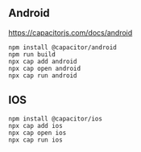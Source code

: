 ## Android

https://capacitorjs.com/docs/android

```
npm install @capacitor/android
npm run build
npx cap add android
npx cap open android
npx cap run android
```

## IOS

```
npm install @capacitor/ios
npx cap add ios
npx cap open ios
npx cap run ios
```